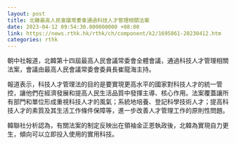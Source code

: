 ```yaml
---
layout: post
title: 北韓最高人民會議常委會通過科技人才管理相關法案
date: 2023-04-12 09:54:30.000000000 +08:00
link: https://news.rthk.hk/rthk/ch/component/k2/1695861-20230412.htm
categories: rthk
---
```


朝中社報道，北韓第十四屆最高人民會議常委會全體會議，通過科技人才管理相關法案，會議由最高人民會議常委會委員長崔龍海主持。

報道表示，科技人才管理法的目的是要實現更高水平的國家對科技人才的統一管控，讓他們在經濟發展和提高人民生活品質中發揮主導、核心作用。法案覆蓋讓所有部門和單位形成重視科技人才的風氣；系統地培養、登記科學技術人才；提高科技人才的素質及其生活工作條件保障等，進一步改善人才管理工作的原則性問題。

韓聯社分析認為，有關法案的制定反映出在領袖金正恩執政後，北韓為實現自力更生，傾向可以立即投入使用的實用科技。

